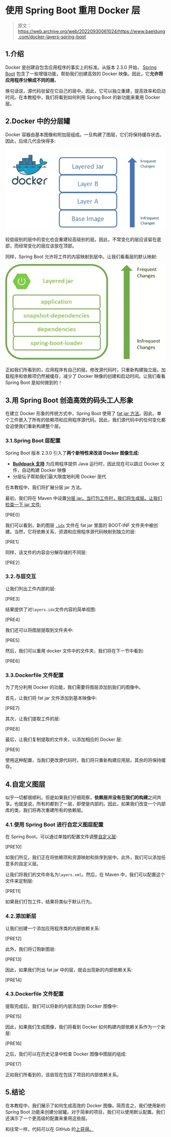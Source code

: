 # 使用 Spring Boot 重用 Docker 层

> 原文：<https://web.archive.org/web/20220930061024/https://www.baeldung.com/docker-layers-spring-boot>

## 1.介绍

Docker 是创建自包含应用程序的事实上的标准。从版本 2.3.0 开始， [Spring Boot](/web/20220727020706/https://www.baeldung.com/spring-boot-docker-images) 包含了一些增强功能，帮助我们创建高效的 Docker 映像。因此，它**允许将应用程序分解成不同的层**。

换句话说，源代码驻留在它自己的层中。因此，它可以独立重建，提高效率和启动时间。在本教程中，我们将看到如何利用 Spring Boot 的新功能来重用 Docker 层。

## 2.Docker 中的分层罐

Docker 容器由基本图像和附加层组成。一旦构建了图层，它们将保持缓存状态。因此，后续几代会快得多:

[![](img/19556815429aca32308e1282e94d7025.png)](/web/20220727020706/https://www.baeldung.com/wp-content/uploads/2020/11/docker-layers.jpg)

较低级别的层中的变化也会重建较高级别的层。因此，不常变化的层应该留在底部，而经常变化的层应该放在顶部。

同样，Spring Boot 允许将工件的内容映射到层中。让我们看看层的默认映射:

[![](img/671da1f36244a93906f5a45eb7d80025.png)](/web/20220727020706/https://www.baeldung.com/wp-content/uploads/2020/11/spring-boot-layers.jpg)

正如我们所看到的，应用程序有自己的层。修改源代码时，只重新构建独立层。加载程序和依赖项仍然被缓存，减少了 Docker 映像的创建和启动时间。让我们看看 Spring Boot 是如何做到的！

## 3.用 Spring Boot 创造高效的码头工人形象

在建立 Docker 形象的传统方式中，Spring Boot 使用了 [fat jar 方法](/web/20220727020706/https://www.baeldung.com/spring-boot-docker-images#traditional-docker-builds)。因此，单个工件嵌入了所有的依赖项和应用程序源代码。因此，我们源代码中的任何变化都会迫使我们重新构建整个层。

### 3.1.Spring Boot 层配置

Spring Boot 版本 2.3.0 引入了**两个新特性来改进 Docker 图像生成:**

*   **[Buildpack 支持](/web/20220727020706/https://www.baeldung.com/spring-boot-docker-images#buildpacks)** 为应用程序提供 Java 运行时，因此现在可以跳过 Docker 文件，自动构建 Docker 映像
*   分层坛子帮助我们最大限度地利用 Docker 层代

在本教程中，我们将扩展分层 jar 方法。

最初，我们将在 Maven 中设置[分层 jar。当打包工件时，我们将生成层。让我们检查一下 jar 文件:](/web/20220727020706/https://www.baeldung.com/spring-boot-docker-images#1-creating-layered-jars)

[PRE0]

我们可以看到，新的图层 [`.idx`](/web/20220727020706/https://www.baeldung.com/spring-boot-docker-images#layered-jars) 文件在 fat jar 里面的 BOOT-INF 文件夹中被创建。当然，它将依赖关系、资源和应用程序源代码映射到独立的层:

[PRE1]

同样，该文件的内容会分解存储的不同层:

[PRE2]

### 3.2.与层交互

让我们列出工件内部的层:

[PRE3]

结果提供了对`layers.idx`文件内容的简单视图:

[PRE4]

我们还可以将图层提取到文件夹中:

[PRE5]

然后，我们可以重用 docker 文件中的文件夹，我们将在下一节中看到:

[PRE6]

### 3.3.Dockerfile 文件配置

为了充分利用 Docker 的功能，我们需要将图层添加到我们的图像中。

首先，让我们将 fat jar 文件添加到基本映像中:

[PRE7]

其次，让我们提取工件的层:

[PRE8]

最后，让我们复制提取的文件夹，以添加相应的 Docker 层:

[PRE9]

使用这种配置，当我们更改源代码时，我们将只重新构建应用层。其余的将保持缓存。

## 4.自定义图层

似乎一切都很顺利。但是如果我们仔细观察，**依赖层并没有在我们的构建**之间共享。也就是说，所有的都到了一层，即使是内部的。因此，如果我们改变一个内部库的类，我们将再次重建所有的依赖层。

### 4.1.使用 Spring Boot 进行自定义图层配置

在 Spring Boot，可以通过单独的配置文件调整[自定义层](https://web.archive.org/web/20220727020706/https://docs.spring.io/spring-boot/docs/current/maven-plugin/reference/html/#repackage-layers-configuration):

[PRE10]

如我们所见，我们正在将依赖项和资源映射和排序到层中。此外，我们可以添加任意多的自定义层。

让我们将我们的文件命名为`layers.xml`。然后，在 Maven 中，我们可以配置这个文件来定制层:

[PRE11]

如果我们打包工件，结果将类似于默认行为。

### 4.2.添加新层

让我们创建一个添加应用程序类的内部依赖关系:

[PRE12]

此外，我们将订购新图层:

[PRE13]

因此，如果我们列出 fat jar 中的层，就会出现新的内部依赖关系:

[PRE14]

### 4.3.Dockerfile 文件配置

提取完成后，我们可以将新的内层添加到 Docker 图像中:

[PRE15]

因此，如果我们生成图像，我们将看到 Docker 如何构建内部依赖关系作为一个新层:

[PRE16]

之后，我们可以在历史记录中检查 Docker 图像中图层的组成:

[PRE17]

正如我们所看到的，该层现在包括了项目的内部依赖关系。

## 5.结论

在本教程中，我们展示了如何生成高效的 Docker 图像。简而言之，我们使用新的 Spring Boot 功能来创建分层罐。对于简单的项目，我们可以使用默认配置。我们还演示了一个更高级的配置来重用这些层。

和往常一样，代码可以在 GitHub 的[上获得。](https://web.archive.org/web/20220727020706/https://github.com/eugenp/tutorials/tree/master/docker-modules/docker-spring-boot)